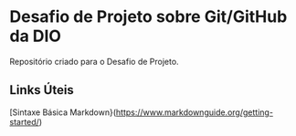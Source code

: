 # Desafio de Projeto sobre Git/GitHub da DIO
Repositório criado para o Desafio de Projeto.

## Links Úteis
[Sintaxe Básica Markdown}(https://www.markdownguide.org/getting-started/)
